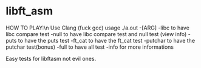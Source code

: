 # libft_asm


HOW TO PLAY:\n
  Use Clang (fuck gcc)
  usage ./a.out -[ARG]
    -libc to have libc compare test
    -null to have libc compare test and null test (view info)
    -puts to have the puts test
    -ft_cat to have the ft_cat test
    -putchar to have the putchar test(bonus)
    -full to have all test
    -info for more informations

Easy tests for libftasm not evil ones.
